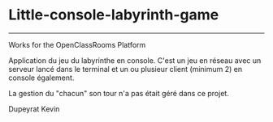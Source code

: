 # Little-console-labyrinth-game

-------------------------------------

Works for the OpenClassRooms Platform

Application du jeu du labyrinthe en console.
C'est un jeu en réseau avec un serveur lancé dans le terminal et
un ou plusieur client (minimum 2) en console également.

La gestion du "chacun" son tour n'a pas était géré dans ce projet.


Dupeyrat Kevin
